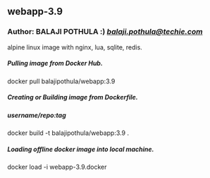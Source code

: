 ## webapp-3.9
### Author: BALAJI POTHULA :) *balaji.pothula@techie.com*

alpine linux image with nginx, lua, sqlite, redis.

##### Pulling image from Docker Hub.
docker pull balajipothula/webapp:3.9

##### Creating or Building image from Dockerfile.
##### username/repo:tag
docker build -t balajipothula/webapp:3.9 .

##### Loading offline docker image into local machine.
docker load -i webapp-3.9.docker
